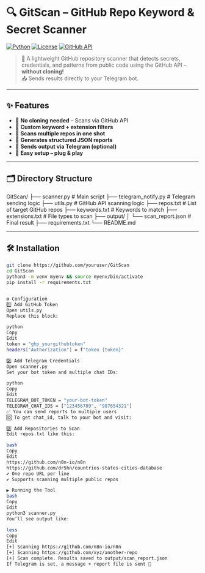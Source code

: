 # 🔍 GitScan – GitHub Repo Keyword & Secret Scanner

[![Python](https://img.shields.io/badge/Python-3.11+-blue.svg?logo=python)](https://python.org)
[![License](https://img.shields.io/badge/License-MIT-green)](LICENSE)
[![GitHub API](https://img.shields.io/badge/API-GitHub--based-lightgrey?logo=github)](https://docs.github.com/en/rest)

> 🚀 A lightweight GitHub repository scanner that detects secrets, credentials, and patterns from public code using the GitHub API – **without cloning!**  
> 📤 Sends results directly to your Telegram bot.

---

## ✨ Features

- 🔎 **No cloning needed** – Scans via GitHub API
- 🧠 **Custom keyword + extension filters**
- 🧪 **Scans multiple repos in one shot**
- 📄 **Generates structured JSON reports**
- 🤖 **Sends output via Telegram (optional)**
- 🧰 **Easy setup – plug & play**

---

## 🗂️ Directory Structure

GitScan/
├── scanner.py # Main script
├── telegram_notify.py # Telegram sending logic
├── utils.py # GitHub API scanning logic
├── repos.txt # List of target GitHub repos
├── keywords.txt # Keywords to match
├── extensions.txt # File types to scan
├── output/
│ └── scan_report.json # Final result
├── requirements.txt
└── README.md

---

## 🛠️ Installation

```bash
git clone https://github.com/youruser/GitScan
cd GitScan
python3 -m venv myenv && source myenv/bin/activate
pip install -r requirements.txt


⚙️ Configuration
1️⃣ Add GitHub Token
Open utils.py
Replace this block:

python
Copy
Edit
token = "ghp_yourgithubtoken"
headers["Authorization"] = f"token {token}"

2️⃣ Add Telegram Credentials
Open scanner.py
Set your bot token and multiple chat IDs:

python
Copy
Edit
TELEGRAM_BOT_TOKEN = "your-bot-token"
TELEGRAM_CHAT_IDS = ["123456789", "987654321"]
✅ You can send reports to multiple users
🆔 To get chat_id, talk to your bot and visit:

3️⃣ Add Repositories to Scan
Edit repos.txt like this:

bash
Copy
Edit
https://github.com/n8n-io/n8n
https://github.com/dr5hn/countries-states-cities-database
✔️ One repo URL per line
✔️ Supports scanning multiple public repos

▶️ Running the Tool
bash
Copy
Edit
python3 scanner.py
You’ll see output like:

less
Copy
Edit
[+] Scanning https://github.com/n8n-io/n8n
[+] Scanning https://github.com/xyz/another-repo
[+] Scan complete. Results saved to output/scan_report.json
If Telegram is set, a message + report file is sent 📩
